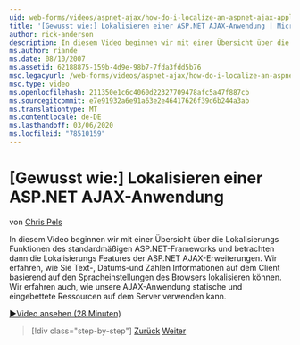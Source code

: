 ```yaml
---
uid: web-forms/videos/aspnet-ajax/how-do-i-localize-an-aspnet-ajax-application
title: '[Gewusst wie:] Lokalisieren einer ASP.NET AJAX-Anwendung | Microsoft-Dokumentation'
author: rick-anderson
description: In diesem Video beginnen wir mit einer Übersicht über die Lokalisierungs Funktionen des standardmäßigen ASP.NET-Frameworks und betrachten dann die Lokalisierungs Features von...
ms.author: riande
ms.date: 08/10/2007
ms.assetid: 62188875-159b-4d9e-98b7-7fda3fdd5b76
msc.legacyurl: /web-forms/videos/aspnet-ajax/how-do-i-localize-an-aspnet-ajax-application
msc.type: video
ms.openlocfilehash: 211350e1c6c4060d22327709478afc5a47f887cb
ms.sourcegitcommit: e7e91932a6e91a63e2e46417626f39d6b244a3ab
ms.translationtype: MT
ms.contentlocale: de-DE
ms.lasthandoff: 03/06/2020
ms.locfileid: "78510159"
---
```

# <a name="how-do-i-localize-an-aspnet-ajax-application"></a>[Gewusst wie:] Lokalisieren einer ASP.NET AJAX-Anwendung

von [Chris Pels](https://twitter.com/chrispels)

In diesem Video beginnen wir mit einer Übersicht über die Lokalisierungs Funktionen des standardmäßigen ASP.NET-Frameworks und betrachten dann die Lokalisierungs Features der ASP.NET AJAX-Erweiterungen. Wir erfahren, wie Sie Text-, Datums-und Zahlen Informationen auf dem Client basierend auf den Spracheinstellungen des Browsers lokalisieren können. Wir erfahren auch, wie unsere AJAX-Anwendung statische und eingebettete Ressourcen auf dem Server verwenden kann.

[&#9654;Video ansehen (28 Minuten)](https://channel9.msdn.com/Blogs/ASP-NET-Site-Videos/how-do-i-localize-an-aspnet-ajax-application)

> [!div class="step-by-step"]
> [Zurück](how-do-i-implement-the-persistent-communications-pattern-with-the-updatepanel.md)
> [Weiter](how-do-i-implement-the-persistent-communications-pattern-using-web-services.md)
